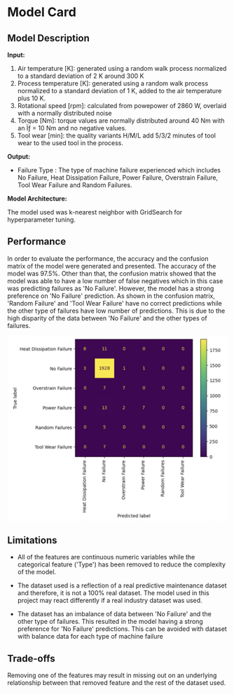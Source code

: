 # Model Card

## Model Description

**Input:** 

1. Air temperature [K]: generated using a random walk process normalized to a standard deviation of 2 K around 300 K
2. Process temperature [K]: generated using a random walk process normalized to a standard deviation of 1 K, added to the air temperature plus 10 K.
3. Rotational speed [rpm]: calculated from powepower of 2860 W, overlaid with a normally distributed noise
4. Torque [Nm]: torque values are normally distributed around 40 Nm with an Ïƒ = 10 Nm and no negative values.
5. Tool wear [min]: the quality variants H/M/L add 5/3/2 minutes of tool wear to the used tool in the process.

**Output:** 

- Failure Type : The type of machine failure experienced which includes No Failure, Heat Dissipation Failure, Power Failure, Overstrain Failure, Tool Wear Failure and Random Failures.

**Model Architecture:**

The model used was k-nearest neighbor with GridSearch for hyperparameter tuning.

## Performance

In order to evaluate the performance, the accuracy and the confusion matrix of the model were generated and presented. The accuracy of the model was 97.5%. Other than that, the confusion matrix showed that the model was able to have a low number of false negatives which in this case was predicting failures as 'No Failure'. However, the model has a strong preference on 'No Failure' prediction. As shown in the confusion matrix, 'Random Failure' and 'Tool Wear Failure' have no correct predictions while the other type of failures have low number of predictions. This is due to the high disparity of the data between 'No Failure' and the other types of failures.

![confusion_matrix](conf_matrix2.png)

## Limitations

- All of the features are continuous numeric variables while the categorical feature ('Type') has been removed to reduce the complexity of the model.

- The dataset used is a reflection of a real predictive maintenance dataset and therefore, it is not a 100% real dataset. The model used in this project may react differently if a real industry dataset was used.

- The dataset has an imbalance of data between 'No Failure' and the other type of failures. This resulted in the model having a strong preference for 'No Failure' predictions. This can be avoided with dataset with balance data for each type of machine failure

## Trade-offs

Removing one of the features may result in missing out on an underlying relationship between that removed feature and the rest of the dataset used.
